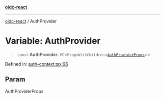 [**oidc-react**](../README.md)

***

[oidc-react](../README.md) / AuthProvider

# Variable: AuthProvider

> `const` **AuthProvider**: `FC`\<`PropsWithChildren`\<[`AuthProviderProps`](../interfaces/AuthProviderProps.md)\>\>

Defined in: [auth-context.tsx:96](https://github.com/bjerkio/oidc-react/blob/main/src/auth-context.tsx#L96)

## Param

AuthProviderProps
